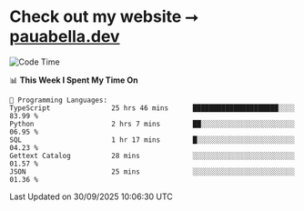 # Check out my website ⭢ [pauabella.dev](https://pauabella.dev)

<!--START_SECTION:waka-->
![Code Time](http://img.shields.io/badge/Code%20Time-4%2C852%20hrs%2055%20mins-blue)

📊 **This Week I Spent My Time On** 

```text
💬 Programming Languages: 
TypeScript               25 hrs 46 mins      █████████████████████░░░░   83.99 % 
Python                   2 hrs 7 mins        ██░░░░░░░░░░░░░░░░░░░░░░░   06.95 % 
SQL                      1 hr 17 mins        █░░░░░░░░░░░░░░░░░░░░░░░░   04.23 % 
Gettext Catalog          28 mins             ░░░░░░░░░░░░░░░░░░░░░░░░░   01.57 % 
JSON                     25 mins             ░░░░░░░░░░░░░░░░░░░░░░░░░   01.36 % 
```


 Last Updated on 30/09/2025 10:06:30 UTC
<!--END_SECTION:waka-->
